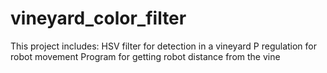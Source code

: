 # vineyard_color_filter
This project includes:
HSV filter for detection in a vineyard
P regulation for robot movement
Program for getting robot distance from the vine

